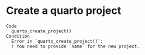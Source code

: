 # Create a quarto project

    Code
      quarto_create_project()
    Condition
      Error in `quarto_create_project()`:
      ! You need to provide `name` for the new project.

